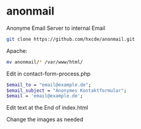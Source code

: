 # anonmail
Anonyme Email Server to internal Email
```bash
git clone https://github.com/hxcde/anonmail.git
```
Apache:
```bash
mv anonmail/* /var/www/html/
```
Edit in contact-form-process.php
```bash
$email_to = "email@example.de";
$email_subject = "Anonymes Kontaktformular";
$email = 'email@example.de';
```
Edit text at the End of index.html

Change the images as needed
